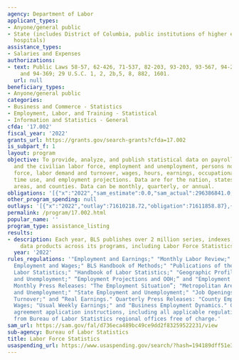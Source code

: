 ```yaml
---
agency: Department of Labor
applicant_types:
- Anyone/general public
- State (includes District of Columbia, public institutions of higher education and
  hospitals)
assistance_types:
- Salaries and Expenses
authorizations:
- text: Public Laws 58-57, 62-426, 71-537, 82-203, 93-203, 93-567, 94-206, 94-311,
    and 94-369; 29 U.S.C. 1, 2, 2b,5, 8, 882, 1601.
  url: null
beneficiary_types:
- Anyone/general public
categories:
- Business and Commerce - Statistics
- Employment, Labor, and Training - Statistical
- Information and Statistics - General
cfda: '17.002'
fiscal_year: '2022'
grants_url: https://grants.gov/search-grants?cfda=17.002
is_subpart_f: 1
layout: program
objective: To provide, analyze, and publish statistical data on payroll employment
  and the civilian labor force, employment and unemployment, persons not in the labor
  force, labor demand and turnover, wages, hours, earnings, occupational employment,
  time use, and employment projections. Data are for the nation, states, metropolitan
  areas, and counties. Data can be monthly, quarterly, or annual.
obligations: '[{"x":"2022","sam_estimate":0.0,"sam_actual":296386841.0,"usa_spending_actual":71483824.53},{"x":"2023","sam_estimate":316560000.0,"sam_actual":0.0,"usa_spending_actual":73402938.78},{"x":"2024","sam_estimate":316560000.0,"sam_actual":0.0,"usa_spending_actual":73300805.74}]'
other_program_spending: null
outlays: '[{"x":"2022","outlay":71610218.72,"obligation":71611858.87},{"x":"2023","outlay":73346049.65,"obligation":73532712.52},{"x":"2024","outlay":61800043.63,"obligation":73493278.0}]'
permalink: /program/17.002.html
popular_name: ''
program_type: assistance_listing
results:
- description: Each year, BLS publishes over 2 million series, indexes, and other
    data products across its programs, including Labor Force Statistics.
  year: '2022'
rules_regulations: '"Employment and Earnings;" "Monthly Labor Review;" "Occupational
  Employment and Wages;" BLS Handbook of Methods;" "Publications of the Bureau of
  Labor Statistics;" "Handbook of Labor Statistics;" "Geographic Profile of Employment
  and Unemployment;" “Employment Projections and OOH;” and "Employment and Wages."
  Monthly Press Releases: "The Employment Situation”; "Metropolitan Area Employment
  and Unemployment;" "State Employment and Unemployment;" "Job Openings and Labor
  Turnover;" and “Real Earnings." Quarterly Press Releases: "County Employment and
  Wages; "Usual Weekly Earnings;" and "Business Employment Dynamics." Cooperative
  agreement application instructions, including all applicable regulations, are available
  from Bureau of Labor Statistics regional offices free of charge.'
sam_url: https://sam.gov/fal/d736eca489bc49ce9dd2f83259522231/view
sub-agency: Bureau of Labor Statistics
title: Labor Force Statistics
usaspending_url: https://www.usaspending.gov/search/?hash=194189dff51e300a94b5946a1a8ff254
---
```

